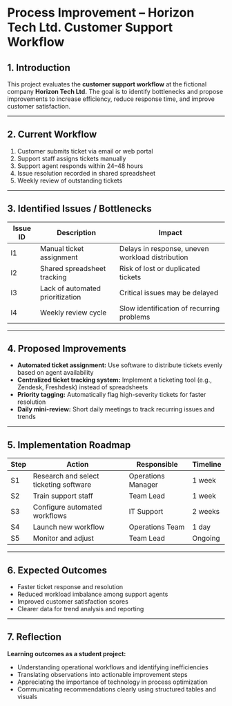 # Process Improvement – Horizon Tech Ltd. Customer Support Workflow

## 1. Introduction
This project evaluates the **customer support workflow** at the fictional company **Horizon Tech Ltd.** The goal is to identify bottlenecks and propose improvements to increase efficiency, reduce response time, and improve customer satisfaction.

---

## 2. Current Workflow

1. Customer submits ticket via email or web portal  
2. Support staff assigns tickets manually  
3. Support agent responds within 24–48 hours  
4. Issue resolution recorded in shared spreadsheet  
5. Weekly review of outstanding tickets  

---

## 3. Identified Issues / Bottlenecks

| Issue ID | Description                     | Impact                                             |
|----------|---------------------------------|--------------------------------------------------|
| I1       | Manual ticket assignment         | Delays in response, uneven workload distribution |
| I2       | Shared spreadsheet tracking      | Risk of lost or duplicated tickets               |
| I3       | Lack of automated prioritization | Critical issues may be delayed                   |
| I4       | Weekly review cycle              | Slow identification of recurring problems       |

---

## 4. Proposed Improvements

- **Automated ticket assignment:** Use software to distribute tickets evenly based on agent availability  
- **Centralized ticket tracking system:** Implement a ticketing tool (e.g., Zendesk, Freshdesk) instead of spreadsheets  
- **Priority tagging:** Automatically flag high-severity tickets for faster resolution  
- **Daily mini-review:** Short daily meetings to track recurring issues and trends  

---

## 5. Implementation Roadmap

| Step | Action                        | Responsible       | Timeline  |
|------|-------------------------------|-----------------|----------|
| S1   | Research and select ticketing software | Operations Manager | 1 week   |
| S2   | Train support staff           | Team Lead        | 1 week   |
| S3   | Configure automated workflows | IT Support       | 2 weeks  |
| S4   | Launch new workflow           | Operations Team  | 1 day    |
| S5   | Monitor and adjust            | Team Lead        | Ongoing  |

---

## 6. Expected Outcomes

- Faster ticket response and resolution  
- Reduced workload imbalance among support agents  
- Improved customer satisfaction scores  
- Clearer data for trend analysis and reporting  

---

## 7. Reflection

**Learning outcomes as a student project:**  
- Understanding operational workflows and identifying inefficiencies  
- Translating observations into actionable improvement steps  
- Appreciating the importance of technology in process optimization  
- Communicating recommendations clearly using structured tables and visuals
